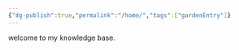 ```yaml
---
{"dg-publish":true,"permalink":"/home/","tags":["gardenEntry"]}
---
```



welcome to my knowledge base.